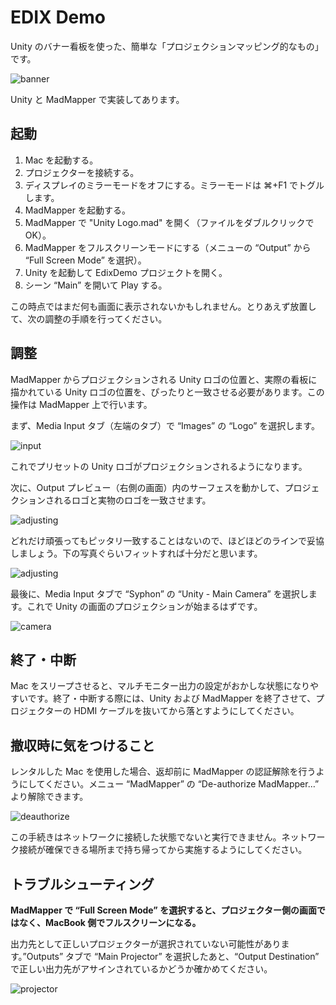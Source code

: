 # EDIX Demo

Unity のバナー看板を使った、簡単な「プロジェクションマッピング的なもの」です。

![banner](http://keijiro.github.io/EdixDemo/banner.jpg)

Unity と MadMapper で実装してあります。

## 起動

1. Mac を起動する。
2. プロジェクターを接続する。
3. ディスプレイのミラーモードをオフにする。ミラーモードは ⌘+F1 でトグルします。
4. MadMapper を起動する。
5. MadMapper で "Unity Logo.mad" を開く（ファイルをダブルクリックで OK）。
6. MadMapper をフルスクリーンモードにする（メニューの “Output” から “Full Screen Mode” を選択）。
7. Unity を起動して EdixDemo プロジェクトを開く。
8. シーン “Main” を開いて Play する。

この時点ではまだ何も画面に表示されないかもしれません。とりあえず放置して、次の調整の手順を行ってください。

## 調整

MadMapper からプロジェクションされる Unity ロゴの位置と、実際の看板に描かれている Unity ロゴの位置を、ぴったりと一致させる必要があります。この操作は MadMapper 上で行います。

まず、Media Input タブ（左端のタブ）で “Images” の “Logo” を選択します。

![input](http://keijiro.github.io/EdixDemo/input.png)

これでプリセットの Unity ロゴがプロジェクションされるようになります。

次に、Output プレビュー（右側の画面）内のサーフェスを動かして、プロジェクションされるロゴと実物のロゴを一致させます。

![adjusting](http://keijiro.github.io/EdixDemo/adjusting1.png)

どれだけ頑張ってもピッタリ一致することはないので、ほどほどのラインで妥協しましょう。下の写真ぐらいフィットすれば十分だと思います。

![adjusting](http://keijiro.github.io/EdixDemo/adjusting2.jpg)

最後に、Media Input タブで “Syphon” の “Unity - Main Camera” を選択します。これで Unity の画面のプロジェクションが始まるはずです。

![camera](http://keijiro.github.io/EdixDemo/camera.png)

## 終了・中断

Mac をスリープさせると、マルチモニター出力の設定がおかしな状態になりやすいです。終了・中断する際には、Unity および MadMapper を終了させて、プロジェクターの HDMI ケーブルを抜いてから落とすようにしてください。

## 撤収時に気をつけること

レンタルした Mac を使用した場合、返却前に MadMapper の認証解除を行うようにしてください。メニュー “MadMapper” の “De-authorize MadMapper…” より解除できます。

![deauthorize](http://keijiro.github.io/EdixDemo/deauthorize.png)

この手続きはネットワークに接続した状態でないと実行できません。ネットワーク接続が確保できる場所まで持ち帰ってから実施するようにしてください。

## トラブルシューティング

**MadMapper で “Full Screen Mode” を選択すると、プロジェクター側の画面ではなく、MacBook 側でフルスクリーンになる。**

出力先として正しいプロジェクターが選択されていない可能性があります。”Outputs” タブで “Main Projector” を選択したあと、“Output Destination” で正しい出力先がアサインされているかどうか確かめてください。

![projector](http://keijiro.github.io/EdixDemo/projector.png)
